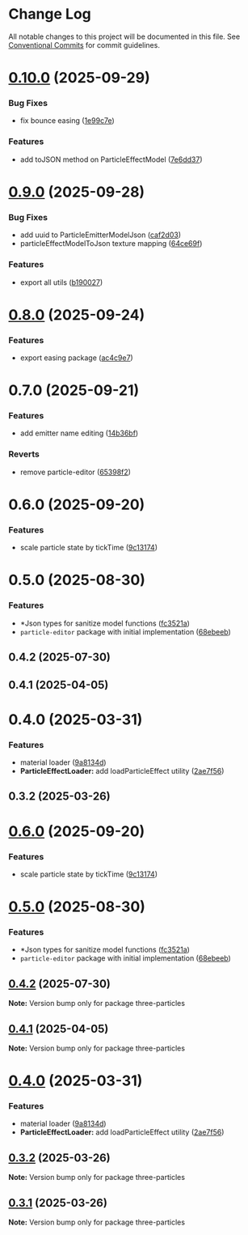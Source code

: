 # Change Log

All notable changes to this project will be documented in this file.
See [Conventional Commits](https://conventionalcommits.org) for commit guidelines.

# [0.10.0](https://github.com/polyforest/three-particles/compare/three-particles@0.9.0...three-particles@0.10.0) (2025-09-29)

### Bug Fixes

- fix bounce easing ([1e99c7e](https://github.com/polyforest/three-particles/commit/1e99c7e42ff23c3e45fdad33481a11f0e8e8f4a9))

### Features

- add toJSON method on ParticleEffectModel ([7e6dd37](https://github.com/polyforest/three-particles/commit/7e6dd37bb7766d801b0a15114caa114c2d98c18d))

# [0.9.0](https://github.com/polyforest/three-particles/compare/three-particles@0.8.0...three-particles@0.9.0) (2025-09-28)

### Bug Fixes

- add uuid to ParticleEmitterModelJson ([caf2d03](https://github.com/polyforest/three-particles/commit/caf2d03e0298d8c03e10489c45c8f481dfe277d5))
- particleEffectModelToJson texture mapping ([64ce69f](https://github.com/polyforest/three-particles/commit/64ce69ff36389d3daf81ae6436756e387986e030))

### Features

- export all utils ([b190027](https://github.com/polyforest/three-particles/commit/b190027448cc5064b6f61729f133cd7eedfe7be1))

# [0.8.0](https://github.com/polyforest/three-particles/compare/three-particles@0.7.0...three-particles@0.8.0) (2025-09-24)

### Features

- export easing package ([ac4c9e7](https://github.com/polyforest/three-particles/commit/ac4c9e785891137529bf22dbcd1375830eae1d05))

# 0.7.0 (2025-09-21)

### Features

- add emitter name editing ([14b36bf](https://github.com/polyforest/three-particles/commit/14b36bf04fb75a51805e13571f7fa3342ba0dbc3))

### Reverts

- remove particle-editor ([65398f2](https://github.com/polyforest/three-particles/commit/65398f29466014aaf1fa02b2e85135a0c4525502))

# 0.6.0 (2025-09-20)

### Features

- scale particle state by tickTime ([9c13174](https://github.com/polyforest/three-particles/commit/9c131744321d498d6412c6e61e3fe21b23ca1b07))

# 0.5.0 (2025-08-30)

### Features

- \*Json types for sanitize model functions ([fc3521a](https://github.com/polyforest/three-particles/commit/fc3521aeb4d4da1da221870629764379ab83d4e2))
- `particle-editor` package with initial implementation ([68ebeeb](https://github.com/polyforest/three-particles/commit/68ebeeb6861644a3f207efecdaf6874a49c1ceab))

## 0.4.2 (2025-07-30)

## 0.4.1 (2025-04-05)

# 0.4.0 (2025-03-31)

### Features

- material loader ([9a8134d](https://github.com/polyforest/three-particles/commit/9a8134db43421c9ea6cc40d05ef33bbe875db5ce))
- **ParticleEffectLoader:** add loadParticleEffect utility ([2ae7f56](https://github.com/polyforest/three-particles/commit/2ae7f56dac326575cdfd765c144043c9b2698a52))

## 0.3.2 (2025-03-26)

# [0.6.0](https://github.com/polyforest/three-particles/compare/v0.5.0...v0.6.0) (2025-09-20)

### Features

- scale particle state by tickTime ([9c13174](https://github.com/polyforest/three-particles/commit/9c131744321d498d6412c6e61e3fe21b23ca1b07))

# [0.5.0](https://github.com/polyforest/three-particles/compare/v0.4.2...v0.5.0) (2025-08-30)

### Features

- \*Json types for sanitize model functions ([fc3521a](https://github.com/polyforest/three-particles/commit/fc3521aeb4d4da1da221870629764379ab83d4e2))
- `particle-editor` package with initial implementation ([68ebeeb](https://github.com/polyforest/three-particles/commit/68ebeeb6861644a3f207efecdaf6874a49c1ceab))

## [0.4.2](https://github.com/polyforest/three-particles/compare/v0.4.1...v0.4.2) (2025-07-30)

**Note:** Version bump only for package three-particles

## [0.4.1](https://github.com/polyforest/three-particles/compare/v0.4.0...v0.4.1) (2025-04-05)

**Note:** Version bump only for package three-particles

# [0.4.0](https://github.com/polyforest/three-particles/compare/v0.3.2...v0.4.0) (2025-03-31)

### Features

- material loader ([9a8134d](https://github.com/polyforest/three-particles/commit/9a8134db43421c9ea6cc40d05ef33bbe875db5ce))
- **ParticleEffectLoader:** add loadParticleEffect utility ([2ae7f56](https://github.com/polyforest/three-particles/commit/2ae7f56dac326575cdfd765c144043c9b2698a52))

## [0.3.2](https://github.com/polyforest/three-particles/compare/v0.1.13...v0.3.2) (2025-03-26)

**Note:** Version bump only for package three-particles

## [0.3.1](https://github.com/polyforest/three-particles/compare/v0.1.13...v0.3.1) (2025-03-26)

**Note:** Version bump only for package three-particles
